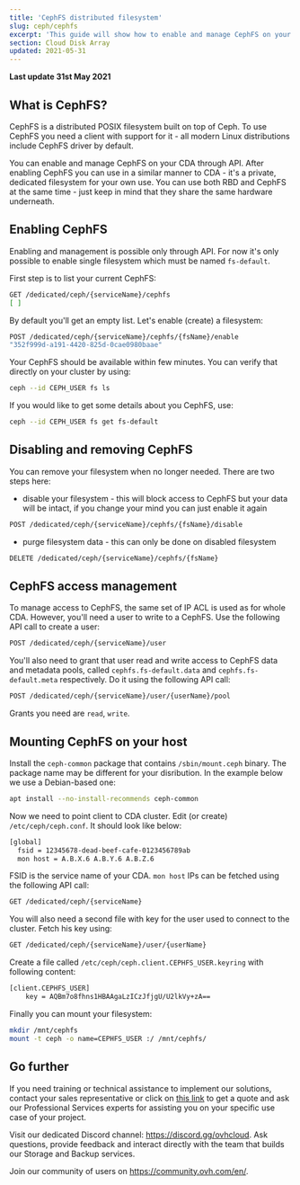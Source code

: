 ```yaml
---
title: 'CephFS distributed filesystem'
slug: ceph/cephfs
excerpt: 'This guide will show how to enable and manage CephFS on your CDA'
section: Cloud Disk Array
updated: 2021-05-31
---
```


**Last update 31st May 2021**


## What is CephFS?

CephFS is a distributed POSIX filesystem built on top of Ceph. To use CephFS you need a client with support for it - all modern Linux distributions include CephFS driver by default.

You can enable and manage CephFS on your CDA through API. After enabling CephFS you can use in a similar manner to CDA - it's a private, dedicated filesystem for your own use. You can use both RBD and CephFS at the same time - just keep in mind that they share the same hardware underneath.

## Enabling CephFS

Enabling and management is possible only through API. For now it's only possible to enable single filesystem which must be named ```fs-default```.

First step is to list your current CephFS:

```bash
GET /dedicated/ceph/{serviceName}/cephfs
[ ]
```

By default you'll get an empty list. Let's enable (create) a filesystem:

```bash
POST /dedicated/ceph/{serviceName}/cephfs/{fsName}/enable
"352f999d-a191-4420-825d-0cae0980baae"
```

Your CephFS should be available within few minutes. You can verify that directly on your cluster by using:

```bash
ceph --id CEPH_USER fs ls
```

If you would like to get some details about you CephFS, use:

```bash
ceph --id CEPH_USER fs get fs-default
```


## Disabling and removing CephFS

You can remove your filesystem when no longer needed. There are two steps here:

 * disable your filesystem - this will block access to CephFS but your data will be intact, if you change your mind you can just enable it again
```bash
POST /dedicated/ceph/{serviceName}/cephfs/{fsName}/disable
```
 * purge filesystem data - this can only be done on disabled filesystem
```bash
DELETE /dedicated/ceph/{serviceName}/cephfs/{fsName}
```


## CephFS access management

To manage access to CephFS, the same set of IP ACL is used as for whole CDA. However, you'll need a user to write to a CephFS. Use the following API call to create a user:

```bash
POST /dedicated/ceph/{serviceName}/user
```

You'll also need to grant that user read and write access to CephFS data and metadata pools, called ```cephfs.fs-default.data``` and ```cephfs.fs-default.meta``` respectively. Do it using the following API call:

```bash
POST /dedicated/ceph/{serviceName}/user/{userName}/pool
```

Grants you need are ```read```, ```write```.


## Mounting CephFS on your host

Install the ```ceph-common``` package that contains ```/sbin/mount.ceph``` binary. The package name may be different for your disribution. In the example below we use a Debian-based one:

```bash
apt install --no-install-recommends ceph-common
```

Now we need to point client to CDA cluster. Edit (or create) ```/etc/ceph/ceph.conf```. It should look like below:

```bash
[global]
  fsid = 12345678-dead-beef-cafe-0123456789ab
  mon host = A.B.X.6 A.B.Y.6 A.B.Z.6
```

FSID is the service name of your CDA. ```mon host``` IPs can be fetched using the following API call:

```bash
GET /dedicated/ceph/{serviceName}
```

You will also need a second file with key for the user used to connect to the cluster. Fetch his key using:

```bash
GET /dedicated/ceph/{serviceName}/user/{userName}
```

Create a file called ```/etc/ceph/ceph.client.CEPHFS_USER.keyring``` with following content:

```bash
[client.CEPHFS_USER]
	key = AQBm7o8fhns1HBAAgaLzICzJfjgU/U2lkVy+zA==
```

Finally you can mount your filesystem:
```bash
mkdir /mnt/cephfs
mount -t ceph -o name=CEPHFS_USER :/ /mnt/cephfs/
```

## Go further

If you need training or technical assistance to implement our solutions, contact your sales representative or click on [this link](https://www.ovhcloud.com/en-sg/professional-services/) to get a quote and ask our Professional Services experts for assisting you on your specific use case of your project.

Visit our dedicated Discord channel: <https://discord.gg/ovhcloud>. Ask questions, provide feedback and interact directly with the team that builds our Storage and Backup services.

Join our community of users on <https://community.ovh.com/en/>.
